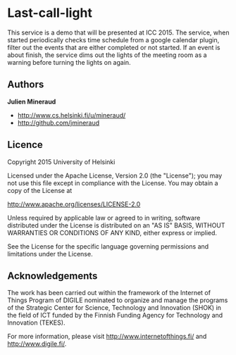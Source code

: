 # Last-call-light

This service is a demo that will be presented at ICC 2015. 
The service, when started periodically checks time schedule
from a google calendar plugin, filter out the events that are
either completed or not started. If an event is about finish,
the service dims out the lights of the meeting room as a warning
before turning the lights on again.

Authors
-------

**Julien Mineraud**
+ http://www.cs.helsinki.fi/u/mineraud/
+ http://github.com/jmineraud

Licence
-------

Copyright 2015 University of Helsinki

Licensed under the Apache License, Version 2.0 (the "License");
you may not use this file except in compliance with the License.
You may obtain a copy of the License at

http://www.apache.org/licenses/LICENSE-2.0

Unless required by applicable law or agreed to in writing, software
distributed under the License is distributed on an "AS IS" BASIS,
WITHOUT WARRANTIES OR CONDITIONS OF ANY KIND, either express or implied.

See the License for the specific language governing permissions and
limitations under the License.

Acknowledgements
----------------

The work has been carried out within the framework of the Internet of Things Program of DIGILE nominated to organize and manage the programs of the Strategic Center for Science, Technology and Innovation (SHOK) in the field of ICT funded by the Finnish Funding Agency for Technology and Innovation (TEKES).

For more information, please visit http://www.internetofthings.fi/ and http://www.digile.fi/.
